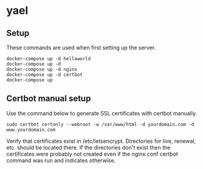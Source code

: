 # yael

## Setup
These commands are used when first setting up the server.

```
docker-compose up -d helloworld
docker-compose up -d
docker-compose up -d nginx
docker-compose up -d certbot
docker-compose up
```

## Certbot manual setup
Use the command below to generate SSL certificates with certbot manually.

```
sudo certbot certonly --webroot -w /var/www/html -d yourdomain.com -d www.yourdomain.com
```

Verify that certificates exist in /etc/letsencrypt. Directories for live, renewal, etc. should be located there. If the directories don't exist then the certificates were probably not created even if the nginx.conf certbot command was run and indicates otherwise.
